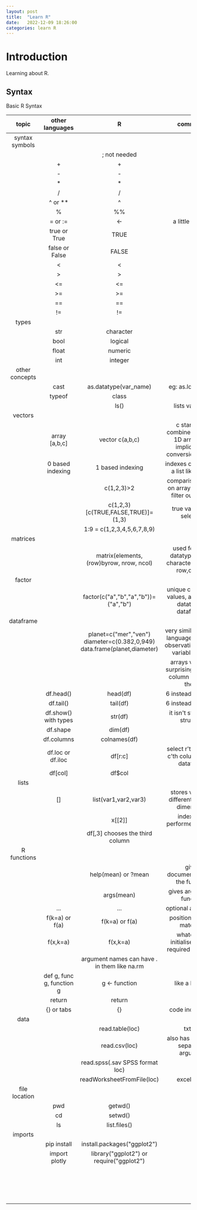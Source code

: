```yaml
---
layout: post
title:  "Learn R"
date:   2022-12-09 18:26:00
categories: learn R
---
```


# Introduction

Learning about R.

## Syntax

Basic R Syntax

|topic|other languages|R|comments|
|:---:|:---:|:---:|:---:|
|syntax symbols|
|||; not needed|
||+|+|
||-|-|
||*|*|
||/|/|
||^ or **|^|
||%|%%|
||= or :=|<-|a little strange|
||true or True|TRUE|
||false or False|FALSE|
||<|<|
||>|>|
||<=|<=|
||>=|>=|
||==|==|
||!=|!=|
|types|
||str|character|
||bool|logical|
||float|numeric|
||int|integer|
|other concepts|
||cast|as.datatype(var_name)|eg: as.logical("i")|
||typeof|class|
|||ls()|lists variables|
|vectors|
||array [a,b,c]|vector c(a,b,c)|c stands for combine - this is a 1D array, and implicit type conversion is done|
||0 based indexing|1 based indexing|indexes can also be a list like c(1,2)|
|||c(1,2,3)>2|comparison works on arrays and can filter out values|
|||c(1,2,3)[c(TRUE,FALSE,TRUE)]=(1,3)|true values are selected|
|||1:9 = c(1,2,3,4,5,6,7,8,9)|
|matrices|
|||matrix(elements, (row)byrow, nrow, ncol)|used for same datatypes (even character) and has row,column|
|factor|
|||factor(c("a","b","a","b"))=("a","b")|unique categorical values, an inferred datatype in dataframes|
|dataframe|
|||planet=c("mer","ven") diameter=c(0.382,0,949) data.frame(planet,diameter)|very similar to other languages and has observations(rows), variables(cols)|
||||arrays variables surprisingly acts as column names of the df|
||df.head()|head(df)|6 instead of 5 rows|
||df.tail()|tail(df)|6 instead of 5 rows|
||df.show() with types|str(df)|it isn't string, it is structure|
||df.shape|dim(df)|
||df.columns|colnames(df)|
||df.loc or df.iloc|df[r:c]|select r'th row and c'th column of the dataframe|
||df[col]|df$col|
|lists|
||[]|list(var1,var2,var3)|stores values of different types or dimensions|
|||x[[2]]|indexing is performed using []|
|||df[,3] chooses the third column|
|R functions|
|||help(mean) or ?mean|gives documentation for the function|
|||args(mean)|gives args for the function|
||...|...|optional arguments|
||f(k=a) or f(a)|f(k=a) or f(a)|position or name matching|
||f(x,k=a)|f(x,k=a)|whatever is initialised isn't a required argument|
|||argument names can have . in them like na.rm|
||def g, func g, function g|g <- function|like a lambda|
||return|return|
||{} or tabs|{}|code indentation|
|data|
|||read.table(loc)|txt file|
|||read.csv(loc)|also has a sep (i.e. separator) argument|
|||read.spss(.sav SPSS format loc)|
|||readWorksheetFromFile(loc)|excel sheet|
|file location|
||pwd|getwd()|
||cd|setwd()|
||ls|list.files()|
|imports|
||pip install|install.packages("ggplot2")|
||import plotly|library("ggplot2") or require("ggplot2")|
||||
||||
||||
||||
||||
||||
||||
||||
||||
||||
||||
||||
||||
||||
||||
||||
||||

